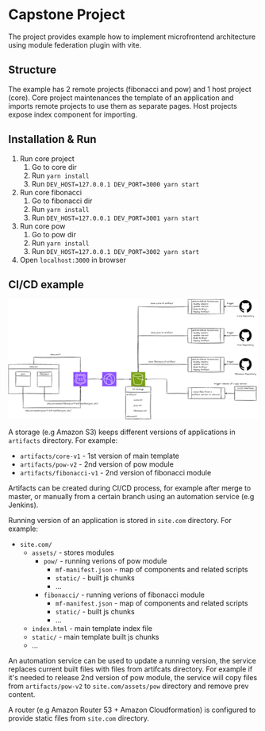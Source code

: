 # Capstone Project

The project provides example how to implement microfrontend architecture using module federation plugin with vite.

## Structure

The example has 2 remote projects (fibonacci and pow) and 1 host project (core). Core project maintenances the template of an application and imports remote projects to use them as separate pages. Host projects expose index component for importing.

## Installation & Run

1. Run core project
   1. Go to core dir
   2. Run `yarn install`
   3. Run `DEV_HOST=127.0.0.1 DEV_PORT=3000 yarn start`
1. Run core fibonacci
   1. Go to fibonacci dir
   2. Run `yarn install`
   3. Run `DEV_HOST=127.0.0.1 DEV_PORT=3001 yarn start`
1. Run core pow
   1. Go to pow dir
   2. Run `yarn install`
   3. Run `DEV_HOST=127.0.0.1 DEV_PORT=3002 yarn start`
1. Open `localhost:3000` in browser

## CI/CD example

![CI/CD](assets/capstone-project-cicd.png)

A storage (e.g Amazon S3) keeps different versions of applications in `artifacts` directory. For example:
+ `artifacts/core-v1` - 1st version of main template
+ `artifacts/pow-v2` - 2nd version of pow module
+ `artifacts/fibonacci-v1` - 2nd version of fibonacci module

Artifacts can be created during CI/CD process, for example after merge to master, or manually from a certain branch using an automation service (e.g Jenkins). 

Running version of an application is stored in `site.com` directory. For example:
+ `site.com/`
  + `assets/` - stores modules
    + `pow/` - running verions of pow module
      + `mf-manifest.json` - map of components and related scripts
      + `static/` - built js chunks
      + ...
    + `fibonacci/` - running verions of fibonacci module
      + `mf-manifest.json` - map of components and related scripts
      + `static/` - built js chunks
      + ...
  + `index.html` - main template index file
  + `static/` - main template built js chunks
  + ...

An automation service can be used to update a running version, the service replaces current built files with files from artifcats directory. For example if it's needed to release 2nd version of pow module, the service will copy files from `artifacts/pow-v2` to `site.com/assets/pow` directory and remove prev content.

A router (e.g Amazon Router 53 + Amazon Cloudformation) is configured to provide static files from `site.com` directory.
